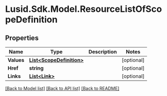 
# Lusid.Sdk.Model.ResourceListOfScopeDefinition

## Properties

Name | Type | Description | Notes
------------ | ------------- | ------------- | -------------
**Values** | [**List&lt;ScopeDefinition&gt;**](ScopeDefinition.md) |  | [optional] 
**Href** | **string** |  | [optional] 
**Links** | [**List&lt;Link&gt;**](Link.md) |  | [optional] 

[[Back to Model list]](../README.md#documentation-for-models)
[[Back to API list]](../README.md#documentation-for-api-endpoints)
[[Back to README]](../README.md)

